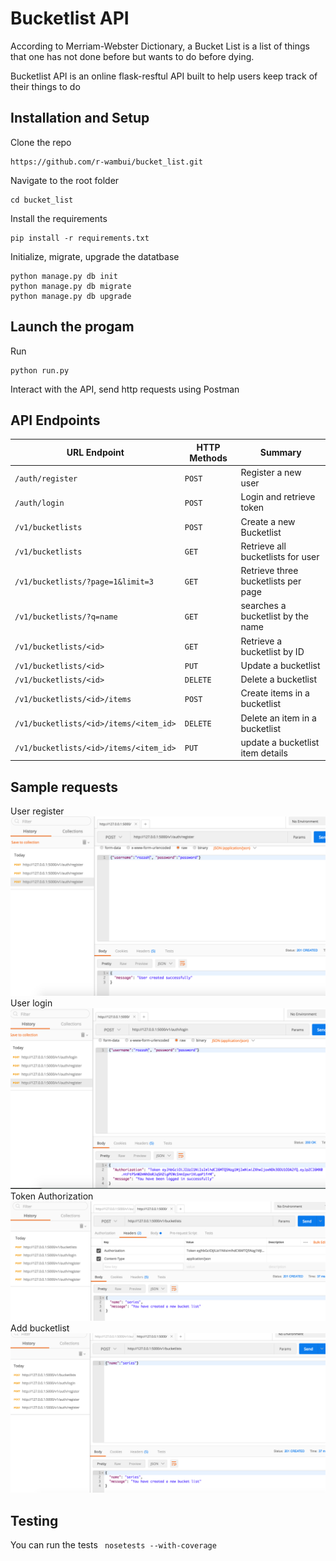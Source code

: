 # Bucketlist API
According to Merriam-Webster Dictionary,  a Bucket List is a list of things that one has not done before but wants to do before dying.

Bucketlist API is an online flask-resftul API built to help users keep track of their things to do

## Installation and Setup
Clone the repo
```
https://github.com/r-wambui/bucket_list.git
```
Navigate to the root folder
```
cd bucket_list
```
Install the requirements
```
pip install -r requirements.txt
```
Initialize, migrate, upgrade the datatbase
```
python manage.py db init
python manage.py db migrate
python manage.py db upgrade
```
## Launch the progam
Run 
```
python run.py
```
Interact with the API, send http requests using Postman
## API Endpoints
| URL Endpoint | HTTP Methods | Summary |
| -------- | ------------- | --------- |
| `/auth/register` | `POST`  | Register a new user|
|  `/auth/login` | `POST` | Login and retrieve token|
| `/v1/bucketlists` | `POST` | Create a new Bucketlist |
| `/v1/bucketlists` | `GET` | Retrieve all bucketlists for user |
| `/v1/bucketlists/?page=1&limit=3` | `GET` | Retrieve three bucketlists per page |
 `/v1/bucketlists/?q=name` | `GET` | searches a bucketlist by the name|
| `/v1/bucketlists/<id>` | `GET` |  Retrieve a bucketlist by ID|
| `/v1/bucketlists/<id>` | `PUT` | Update a bucketlist |
| `/v1/bucketlists/<id>` | `DELETE` | Delete a bucketlist |
| `/v1/bucketlists/<id>/items` | `POST` |  Create items in a bucketlist |
| `/v1/bucketlists/<id>/items/<item_id>` | `DELETE`| Delete an item in a bucketlist|
| `/v1/bucketlists/<id>/items/<item_id>` | `PUT`| update a bucketlist item details|
## Sample requests
User register
![Screen shot](app/screenshots/register.png)
User login
![Screen shot](app/screenshots/login.png)
Token Authorization
![Screen shot](app/screenshots/token.png)
Add bucketlist
![Screen shot](app/screenshots/bucket.png)

## Testing
You can run the tests ``` nosetests --with-coverage```

